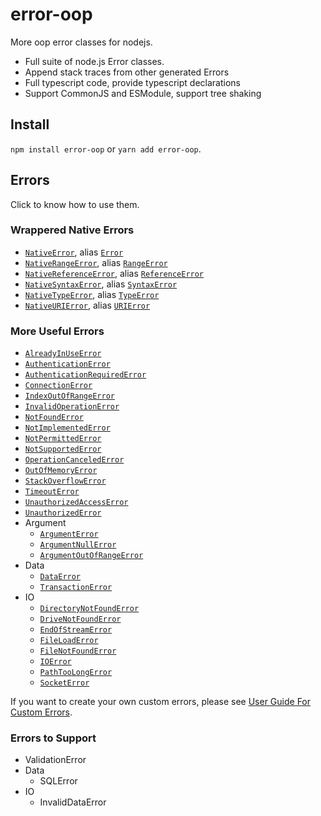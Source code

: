 # error-oop

More oop error classes for nodejs.

- Full suite of node.js Error classes.
- Append stack traces from other generated Errors
- Full typescript code, provide typescript declarations
- Support CommonJS and ESModule, support tree shaking

## Install

`npm install error-oop` or `yarn add error-oop`.

## Errors

Click to know how to use them.

### Wrappered Native Errors

- [`NativeError`], alias [`Error`]
- [`NativeRangeError`], alias [`RangeError`]
- [`NativeReferenceError`], alias [`ReferenceError`]
- [`NativeSyntaxError`], alias [`SyntaxError`]
- [`NativeTypeError`], alias [`TypeError`]
- [`NativeURIError`], alias [`URIError`]

### More Useful Errors

- [`AlreadyInUseError`]
- [`AuthenticationError`]
- [`AuthenticationRequiredError`]
- [`ConnectionError`]
- [`IndexOutOfRangeError`]
- [`InvalidOperationError`]
- [`NotFoundError`]
- [`NotImplementedError`]
- [`NotPermittedError`]
- [`NotSupportedError`]
- [`OperationCanceledError`]
- [`OutOfMemoryError`]
- [`StackOverflowError`]
- [`TimeoutError`]
- [`UnauthorizedAccessError`]
- [`UnauthorizedError`]
- Argument
    - [`ArgumentError`]
    - [`ArgumentNullError`]
    - [`ArgumentOutOfRangeError`]
- Data
    - [`DataError`]
    - [`TransactionError`]
- IO
    - [`DirectoryNotFoundError`]
    - [`DriveNotFoundError`]
    - [`EndOfStreamError`]
    - [`FileLoadError`]
    - [`FileNotFoundError`]
    - [`IOError`]
    - [`PathTooLongError`]
    - [`SocketError`]

If you want to create your own custom errors, please see [User Guide For Custom Errors].

### Errors to Support

- ValidationError
- Data
    - SQLError
- IO
    - InvalidDataError

<!-- link list -->

[`NativeError`]: ./docs/user-guide.native-errors.md#nativeerror
[`NativeRangeError`]: ./docs/user-guide.native-errors.md#nativerangeerror
[`NativeReferenceError`]: ./docs/user-guide.native-errors.md#nativereferenceerror
[`NativeSyntaxError`]: ./docs/user-guide.native-errors.md#nativesyntaxerror
[`NativeTypeError`]: ./docs/user-guide.native-errors.md#nativetypeerror
[`NativeURIError`]: ./docs/user-guide.native-errors.md#nativeurierror

[`Error`]: ./docs/user-guide.native-errors.md#nativeerror
[`RangeError`]: ./docs/user-guide.native-errors.md#nativerangeerror
[`ReferenceError`]: ./docs/user-guide.native-errors.md#nativereferenceerror
[`SyntaxError`]: ./docs/user-guide.native-errors.md#nativesyntaxerror
[`TypeError`]: ./docs/user-guide.native-errors.md#nativetypeerror
[`URIError`]: ./docs/user-guide.native-errors.md#nativeurierror

[`AlreadyInUseError`]: ./docs/user-guide.more-useful-errors.md#alreadyinuseerror
[`AuthenticationError`]: ./docs/user-guide.more-useful-errors.md#authenticationerror
[`AuthenticationRequiredError`]: ./docs/user-guide.more-useful-errors.md#authenticationrequirederror
[`ConnectionError`]: ./docs/user-guide.more-useful-errors.md#connectionerror
[`IndexOutOfRangeError`]: ./docs/user-guide.more-useful-errors.md#indexoutofrangeerror
[`InvalidOperationError`]: ./docs/user-guide.more-useful-errors.md#invalidoperationerror
[`NotFoundError`]: ./docs/user-guide.more-useful-errors.md#notfounderror
[`NotImplementedError`]: ./docs/user-guide.more-useful-errors.md#notimplementederror
[`NotPermittedError`]: ./docs/user-guide.more-useful-errors.md#notpermittederror
[`NotSupportedError`]: ./docs/user-guide.more-useful-errors.md#notsupportederror
[`OperationCanceledError`]: ./docs/user-guide.more-useful-errors.md#operationcancelederror
[`OutOfMemoryError`]: ./docs/user-guide.more-useful-errors.md#outofmemoryerror
[`StackOverflowError`]: ./docs/user-guide.more-useful-errors.md#stackoverflowerror
[`TimeoutError`]: ./docs/user-guide.more-useful-errors.md#timeouterror
[`UnauthorizedAccessError`]: ./docs/user-guide.more-useful-errors.md#unauthorizedaccesserror
[`UnauthorizedError`]: ./docs/user-guide.more-useful-errors.md#unauthorizederror

[`ArgumentError`]: ./docs/user-guide.more-useful-errors.md#argumenterror
[`ArgumentNullError`]: ./docs/user-guide.more-useful-errors.md#argumentnullerror
[`ArgumentOutOfRangeError`]: ./docs/user-guide.more-useful-errors.md#argumentoutofrangeerror

[`DataError`]: ./docs/user-guide.more-useful-errors.md#dataerror
[`TransactionError`]: ./docs/user-guide.more-useful-errors.md#transactionerror

[`DirectoryNotFoundError`]: ./docs/user-guide.more-useful-errors.md#directorynotfounderror
[`DriveNotFoundError`]: ./docs/user-guide.more-useful-errors.md#drivenotfounderror
[`EndOfStreamError`]: ./docs/user-guide.more-useful-errors.md#endofstreamerror
[`FileLoadError`]: ./docs/user-guide.more-useful-errors.md#fileloaderror
[`FileNotFoundError`]: ./docs/user-guide.more-useful-errors.md#filenotfounderror
[`IOError`]: ./docs/user-guide.more-useful-errors.md#ioerror
[`PathTooLongError`]: ./docs/user-guide.more-useful-errors.md#pathtoolongerror
[`SocketError`]: ./docs/user-guide.more-useful-errors.md#socketerror

[User Guide For Custom Errors]: ./docs/user-guide.custom-errors.md
